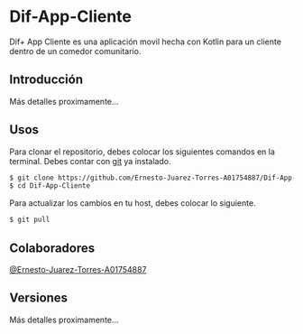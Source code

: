 # Dif-App-Cliente
Dif+ App Cliente es una aplicación movil hecha con Kotlin para un cliente dentro de un comedor comunitario. 

## Introducción
Más detalles proximamente...

## Usos
Para clonar el repositorio, debes colocar los siguientes comandos en la terminal. Debes contar con [git](https://git-scm.com/downloads) ya instalado. 
```bash
$ git clone https://github.com/Ernesto-Juarez-Torres-A01754887/Dif-App-Cliente.git
$ cd Dif-App-Cliente
```
Para actualizar los cambios en tu host, debes colocar lo siguiente.
```bash
$ git pull
```

## Colaboradores
[@Ernesto-Juarez-Torres-A01754887](https://github.com/Ernesto-Juarez-Torres-A01754887)

## Versiones
Más detalles proximamente...
